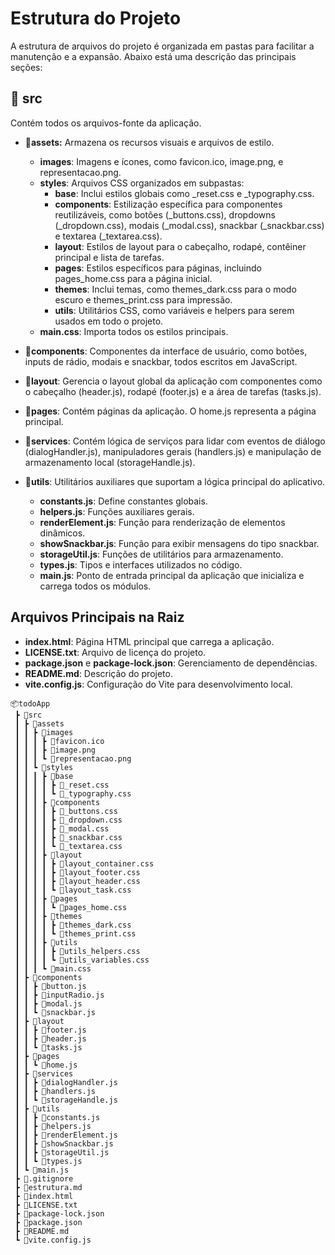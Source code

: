 # Estrutura do Projeto
A estrutura de arquivos do projeto é organizada em pastas para facilitar a manutenção e a expansão. Abaixo está uma descrição das principais seções:

## 📂 src
Contém todos os arquivos-fonte da aplicação.

- **📂assets:** Armazena os recursos visuais e arquivos de estilo.

    - **images**: Imagens e ícones, como favicon.ico, image.png, e representacao.png.
    - **styles**: Arquivos CSS organizados em subpastas:
        - **base**: Inclui estilos globais como _reset.css e _typography.css.
        - **components**: Estilização específica para componentes reutilizáveis, como botões (_buttons.css), dropdowns (_dropdown.css), modais (_modal.css), snackbar (_snackbar.css) e textarea (_textarea.css).
        - **layout**: Estilos de layout para o cabeçalho, rodapé, contêiner principal e lista de tarefas.
        - **pages**: Estilos específicos para páginas, incluindo pages_home.css para a página inicial.
        - **themes**: Inclui temas, como themes_dark.css para o modo escuro e themes_print.css para impressão.
        - **utils**: Utilitários CSS, como variáveis e helpers para serem usados em todo o projeto.
    - **main.css**: Importa todos os estilos principais.
- **📂components**: Componentes da interface de usuário, como botões, inputs de rádio, modais e snackbar, todos escritos em JavaScript.

- **📂layout**: Gerencia o layout global da aplicação com componentes como o cabeçalho (header.js), rodapé (footer.js) e a área de tarefas (tasks.js).

- **📂pages**: Contém páginas da aplicação. O home.js representa a página principal.

- **📂services**: Contém lógica de serviços para lidar com eventos de diálogo (dialogHandler.js), manipuladores gerais (handlers.js) e manipulação de armazenamento local (storageHandle.js).

- **📂utils**: Utilitários auxiliares que suportam a lógica principal do aplicativo.

    - **constants.js**: Define constantes globais.
    - **helpers.js**: Funções auxiliares gerais.
    - **renderElement.js**: Função para renderização de elementos dinâmicos.
    - **showSnackbar.js**: Função para exibir mensagens do tipo snackbar.
    - **storageUtil.js**: Funções de utilitários para armazenamento.
    - **types.js**: Tipos e interfaces utilizados no código.
    - **main.js**: Ponto de entrada principal da aplicação que inicializa e carrega todos os módulos.

## Arquivos Principais na Raiz
- **index.html**: Página HTML principal que carrega a aplicação.
- **LICENSE.txt**: Arquivo de licença do projeto.
- **package.json** e **package-lock.json**: Gerenciamento de dependências.
- **README.md**: Descrição do projeto.
- **vite.config.js**: Configuração do Vite para desenvolvimento local.

```
📦todoApp
 ┣ 📂src
 ┃ ┣ 📂assets
 ┃ ┃ ┣ 📂images
 ┃ ┃ ┃ ┣ 📜favicon.ico
 ┃ ┃ ┃ ┣ 📜image.png
 ┃ ┃ ┃ ┗ 📜representacao.png
 ┃ ┃ ┗ 📂styles
 ┃ ┃ ┃ ┣ 📂base
 ┃ ┃ ┃ ┃ ┣ 📜_reset.css
 ┃ ┃ ┃ ┃ ┗ 📜_typography.css
 ┃ ┃ ┃ ┣ 📂components
 ┃ ┃ ┃ ┃ ┣ 📜_buttons.css
 ┃ ┃ ┃ ┃ ┣ 📜_dropdown.css
 ┃ ┃ ┃ ┃ ┣ 📜_modal.css
 ┃ ┃ ┃ ┃ ┣ 📜_snackbar.css
 ┃ ┃ ┃ ┃ ┗ 📜_textarea.css
 ┃ ┃ ┃ ┣ 📂layout
 ┃ ┃ ┃ ┃ ┣ 📜layout_container.css
 ┃ ┃ ┃ ┃ ┣ 📜layout_footer.css
 ┃ ┃ ┃ ┃ ┣ 📜layout_header.css
 ┃ ┃ ┃ ┃ ┗ 📜layout_task.css
 ┃ ┃ ┃ ┣ 📂pages
 ┃ ┃ ┃ ┃ ┗ 📜pages_home.css
 ┃ ┃ ┃ ┣ 📂themes
 ┃ ┃ ┃ ┃ ┣ 📜themes_dark.css
 ┃ ┃ ┃ ┃ ┗ 📜themes_print.css
 ┃ ┃ ┃ ┣ 📂utils
 ┃ ┃ ┃ ┃ ┣ 📜utils_helpers.css
 ┃ ┃ ┃ ┃ ┗ 📜utils_variables.css
 ┃ ┃ ┃ ┗ 📜main.css
 ┃ ┣ 📂components
 ┃ ┃ ┣ 📜button.js
 ┃ ┃ ┣ 📜inputRadio.js
 ┃ ┃ ┣ 📜modal.js
 ┃ ┃ ┗ 📜snackbar.js
 ┃ ┣ 📂layout
 ┃ ┃ ┣ 📜footer.js
 ┃ ┃ ┣ 📜header.js
 ┃ ┃ ┗ 📜tasks.js
 ┃ ┣ 📂pages
 ┃ ┃ ┗ 📜home.js
 ┃ ┣ 📂services
 ┃ ┃ ┣ 📜dialogHandler.js
 ┃ ┃ ┣ 📜handlers.js
 ┃ ┃ ┗ 📜storageHandle.js
 ┃ ┣ 📂utils
 ┃ ┃ ┣ 📜constants.js
 ┃ ┃ ┣ 📜helpers.js
 ┃ ┃ ┣ 📜renderElement.js
 ┃ ┃ ┣ 📜showSnackbar.js
 ┃ ┃ ┣ 📜storageUtil.js
 ┃ ┃ ┗ 📜types.js
 ┃ ┗ 📜main.js
 ┣ 📜.gitignore
 ┣ 📜estrutura.md
 ┣ 📜index.html
 ┣ 📜LICENSE.txt
 ┣ 📜package-lock.json
 ┣ 📜package.json
 ┣ 📜README.md
 ┗ 📜vite.config.js
```